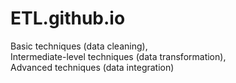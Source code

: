 # ETL.github.io
Basic techniques (data cleaning), <br>Intermediate-level techniques (data transformation), <br>Advanced techniques (data integration)
